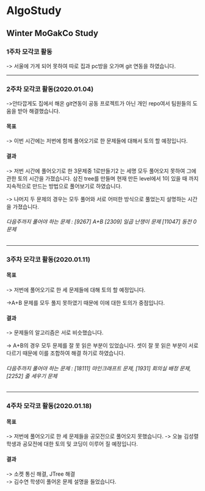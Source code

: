 # AlgoStudy
Winter MoGakCo Study
-------------------------------------------------------------------------------------------------------------------------------------------

### 1주차 모각코 활동

-> 서울에 가게 되어 못하여 따로 집과 pc방을 오가며 git 연동을 하였습니다.

-------------------------------------------------------------------------------------------------------------------------------------------
### 2주차 모각코 활동(2020.01.04)

->안타깝게도 집에서 해온 git연동이 공동 프로젝트가 아닌 개인 repo여서 팀원들의 도움을 받아 해결했습니다. 

#### 목표
-> 이번 시간에는 저번에 함께 풀어오기로 한 문제들에 대해서 토의 할 예정입니다.

#### 결과
-> 저번 시간에 풀어오기로 한 3문제중 1로만들기2 는 세명 모두 풀어오지 못하여 그에 관한 토의 시간을 가졌습니다. 삼진 tree를 만들며 현재 만든 level에서 1이 있을 때 까지 지속적으로 만드는 방법으로 풀어보기로 하였습니다.

-> 나머지 두 문제의 경우는 모두 풀어와 서로 어떠한 방식으로 풀었는지 설명하는 시간을 가졌습니다.

###### 다음주까지 풀어야 하는 문제 : [9267] A+B [2309] 일곱 난쟁이 문제 [11047] 동전 0 문제
-------------------------------------------------------------------------------------------------------------------------------------------
### 3주차 모각코 활동(2020.01.11)

#### 목표
-> 저번에 풀어오기로 한 세 문제들에 대해 토의 할 예정입니다.

->A+B 문제를 모두 풀지 못하였기 때문에 이에 대한 토의가 중점입니다.

#### 결과
-> 문제들의 알고리즘은 서로 비슷했습니다.

-> A+B의 경우 모두 문제를 잘 못 읽은 부분이 있었습니다. 셋이 잘 못 읽은 부분이 서로 다르기 때문에 이를 조합하여 해결 하기로 하였습니다.

###### 다음주까지 풀어야 하는 문제 : [18111] 마인크래프트 문제, [1931] 회의실 배정 문제, [2252] 줄 세우기 문제
------------------------------------------------------------------------------------------------------------------------------------------- 
### 4주차 모각코 활동(2020.01.18)

#### 목표
-> 저번에 풀어오기로 한 세 문제들을 공모전으로 풀어오지 못했습니다.
-> 오늘 김성렬 학생과 공모전에 대한 토의 및 코딩이 이루어 질 예정입니다.

#### 결과
-> 소켓 통신 해결, JTree 해결  
-> 김수연 학생이 풀어온 문제 설명을 들었습니다.

